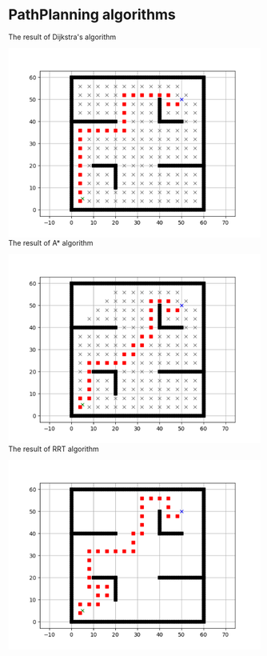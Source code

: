 # PathPlanning algorithms
The result of Dijkstra's algorithm

![](https://github.com/CyrilBonGamin/PathPlanning/blob/master/dijkstra.png)
The result of A* algorithm

![](https://github.com/CyrilBonGamin/PathPlanning/blob/master/a_star.png)
The result of RRT algorithm

![](https://github.com/CyrilBonGamin/PathPlanning/blob/master/rrt.png)
